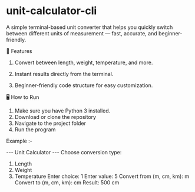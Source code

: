 # unit-calculator-cli
A simple terminal-based unit converter that helps you quickly switch between different units of measurement — fast, accurate, and beginner-friendly.

🚀 Features

1. Convert between length, weight, temperature, and more.

2. Instant results directly from the terminal.

3. Beginner-friendly code structure for easy customization.

🖥️ How to Run

1. Make sure you have Python 3 installed.
2. Download or clone the repository
3. Navigate to the project folder
4. Run the program


Example :- 

--- Unit Calculator ---
Choose conversion type:
1. Length
2. Weight
3. Temperature
Enter choice: 1
Enter value: 5
Convert from (m, cm, km): m
Convert to (m, cm, km): cm
Result: 500 cm
